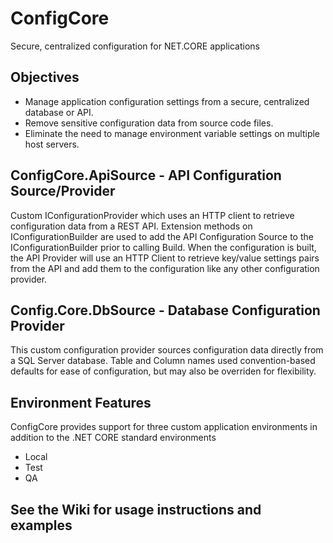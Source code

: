 # ConfigCore
Secure, centralized configuration for NET.CORE applications

## Objectives
* Manage application configuration settings from a secure, centralized database or API.
* Remove sensitive configuration data from source code files.
* Eliminate the need to manage environment variable settings on multiple host servers.

## ConfigCore.ApiSource - API Configuration Source/Provider
Custom IConfigurationProvider which uses an HTTP client to retrieve configuration data from a REST API.
Extension methods on IConfigurationBuilder are used to add the API Configuration Source to the IConfigurationBuilder prior to calling Build. 
When the configuration is built, the API Provider will use an HTTP Client to retrieve key/value settings pairs from the API and add them to the configuration like any other configuration provider.

## Config.Core.DbSource - Database Configuration Provider
This custom configuration provider sources configuration data directly from a SQL Server database. Table and Column names used convention-based defaults for ease of configuration, but may also be overriden for flexibility.

## Environment Features
ConfigCore provides support for three custom application environments in addition to the .NET CORE standard environments
* Local
* Test
* QA

## See the Wiki for usage instructions and examples

